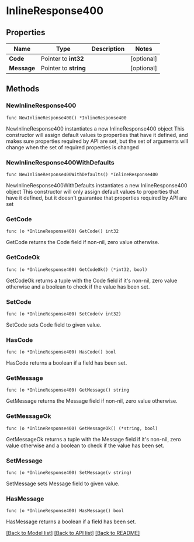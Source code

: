 # InlineResponse400

## Properties

Name | Type | Description | Notes
------------ | ------------- | ------------- | -------------
**Code** | Pointer to **int32** |  | [optional] 
**Message** | Pointer to **string** |  | [optional] 

## Methods

### NewInlineResponse400

`func NewInlineResponse400() *InlineResponse400`

NewInlineResponse400 instantiates a new InlineResponse400 object
This constructor will assign default values to properties that have it defined,
and makes sure properties required by API are set, but the set of arguments
will change when the set of required properties is changed

### NewInlineResponse400WithDefaults

`func NewInlineResponse400WithDefaults() *InlineResponse400`

NewInlineResponse400WithDefaults instantiates a new InlineResponse400 object
This constructor will only assign default values to properties that have it defined,
but it doesn't guarantee that properties required by API are set

### GetCode

`func (o *InlineResponse400) GetCode() int32`

GetCode returns the Code field if non-nil, zero value otherwise.

### GetCodeOk

`func (o *InlineResponse400) GetCodeOk() (*int32, bool)`

GetCodeOk returns a tuple with the Code field if it's non-nil, zero value otherwise
and a boolean to check if the value has been set.

### SetCode

`func (o *InlineResponse400) SetCode(v int32)`

SetCode sets Code field to given value.

### HasCode

`func (o *InlineResponse400) HasCode() bool`

HasCode returns a boolean if a field has been set.

### GetMessage

`func (o *InlineResponse400) GetMessage() string`

GetMessage returns the Message field if non-nil, zero value otherwise.

### GetMessageOk

`func (o *InlineResponse400) GetMessageOk() (*string, bool)`

GetMessageOk returns a tuple with the Message field if it's non-nil, zero value otherwise
and a boolean to check if the value has been set.

### SetMessage

`func (o *InlineResponse400) SetMessage(v string)`

SetMessage sets Message field to given value.

### HasMessage

`func (o *InlineResponse400) HasMessage() bool`

HasMessage returns a boolean if a field has been set.


[[Back to Model list]](../README.md#documentation-for-models) [[Back to API list]](../README.md#documentation-for-api-endpoints) [[Back to README]](../README.md)



